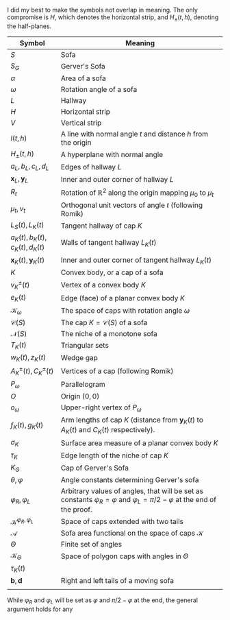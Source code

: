 I did my best to make the symbols not overlap in meaning. The only compromise is $H$, which denotes the horizontal strip, and $H_{\pm}(t, h)$, denoting the half-planes.

| Symbol                               | Meaning                                                                                                                                    |
| ------------------------------------ | ------------------------------------------------------------------------------------------------------------------------------------------ |
| $S$                                  | Sofa                                                                                                                                       |
| $S_G$                                | Gerver's Sofa                                                                                                                              |
| $\alpha$                             | Area of a sofa                                                                                                                             |
| $\omega$                             | Rotation angle of a sofa                                                                                                                   |
| $L$                                  | Hallway                                                                                                                                    |
| $H$                                  | Horizontal strip                                                                                                                           |
| $V$                                  | Vertical strip                                                                                                                             |
| $l(t, h)$                            | A line with normal angle $t$ and distance $h$ from the origin                                                                              |
| $H_{\pm}(t, h)$                      | A hyperplane with normal angle                                                                                                             |
| $a_L, b_L, c_L, d_L$                 | Edges of hallway $L$                                                                                                                       |
| $\mathbf{x}_L, \mathbf{y}_L$         | Inner and outer corner of hallway $L$                                                                                                      |
| $R_t$                                | Rotation of $\mathbb{R}^2$ along the origin mapping $\mu_0$ to $\mu_t$                                                                     |
| $\mu_t, \nu_t$                       | Orthogonal unit vectors of angle $t$ (following Romik)                                                                                     |
| $L_S(t), L_K(t)$                     | Tangent hallway of cap $K$                                                                                                                 |
| $a_K(t), b_K(t), c_K(t), d_K(t)$     | Walls of tangent hallway $L_K(t)$                                                                                                          |
| $\mathbf{x}_K(t), \mathbf{y}_K(t)$   | Inner and outer corner of tangent hallway $L_K(t)$                                                                                         |
| $K$                                  | Convex body, or a cap of a sofa                                                                                                            |
| $v_K^{\pm}(t)$                       | Vertex of a convex body $K$                                                                                                                |
| $e_K(t)$                             | Edge (face) of a planar convex body $K$                                                                                                    |
| $\mathcal{K}_{\omega}$               | The space of caps with rotation angle $\omega$                                                                                             |
| $\mathcal{C}(S)$                     | The cap $K = \mathcal{C}(S)$ of a sofa                                                                                                     |
| $\mathcal{N}(S)$                     | The niche of a monotone sofa                                                                                                               |
| $T_K(t)$                             | Triangular sets                                                                                                                            |
| $w_K(t), z_K(t)$                     | Wedge gap                                                                                                                                  |
| $A_K^\pm(t), C_K^\pm(t)$             | Vertices of a cap (following Romik)                                                                                                        |
| $P_\omega$                           | Parallelogram                                                                                                                              |
| $O$                                  | Origin $(0, 0)$                                                                                                                            |
| $o_\omega$                           | Upper-right vertex of $P_\omega$                                                                                                           |
| $f_K(t), g_K(t)$                     | Arm lengths of cap $K$ (distance from $\mathbf{y}_K(t)$ to $A_K(t)$ and $C_K(t)$ respectively).                                            |
| $\sigma_K$                           | Surface area measure of a planar convex body $K$                                                                                           |
| $\tau_K$                             | Edge length of the niche of cap $K$                                                                                                        |
| $K_G$                                | Cap of Gerver's Sofa                                                                                                                       |
| $\theta, \varphi$                    | Angle constants determining Gerver's sofa                                                                                                  |
| $\varphi_R, \varphi_L$               | Arbitrary values of angles, that will be set as constants $\varphi_R = \varphi$ and $\varphi_L = \pi/2 - \varphi$ at the end of the proof. |
| $\mathcal{K}^{\varphi_R, \varphi_L}$ | Space of caps extended with two tails                                                                                                      |
| $\mathcal{A}$                        | Sofa area functional on the space of caps $\mathcal{K}$                                                                                    |
| $\Theta$                             | Finite set of angles                                                                                                                       |
| $\mathcal{K}_\Theta$                 | Space of polygon caps with angles in $\Theta$                                                                                              |
| $\tau_K(t)$                          |                                                                                                                                            |
| $\mathbf{b}, \mathbf{d}$             | Right and left tails of a moving sofa                                                                                                      |
|                                      |                                                                                                                                            |
While $\varphi_R$ and $\varphi_L$ will be set as $\varphi$ and $\pi/2 - \varphi$ at the end, the general argument holds for any 